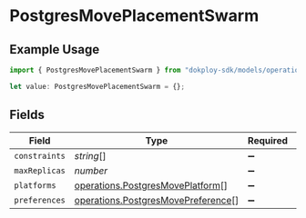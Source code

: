 # PostgresMovePlacementSwarm

## Example Usage

```typescript
import { PostgresMovePlacementSwarm } from "dokploy-sdk/models/operations";

let value: PostgresMovePlacementSwarm = {};
```

## Fields

| Field                                                                                    | Type                                                                                     | Required                                                                                 | Description                                                                              |
| ---------------------------------------------------------------------------------------- | ---------------------------------------------------------------------------------------- | ---------------------------------------------------------------------------------------- | ---------------------------------------------------------------------------------------- |
| `constraints`                                                                            | *string*[]                                                                               | :heavy_minus_sign:                                                                       | N/A                                                                                      |
| `maxReplicas`                                                                            | *number*                                                                                 | :heavy_minus_sign:                                                                       | N/A                                                                                      |
| `platforms`                                                                              | [operations.PostgresMovePlatform](../../models/operations/postgresmoveplatform.md)[]     | :heavy_minus_sign:                                                                       | N/A                                                                                      |
| `preferences`                                                                            | [operations.PostgresMovePreference](../../models/operations/postgresmovepreference.md)[] | :heavy_minus_sign:                                                                       | N/A                                                                                      |
